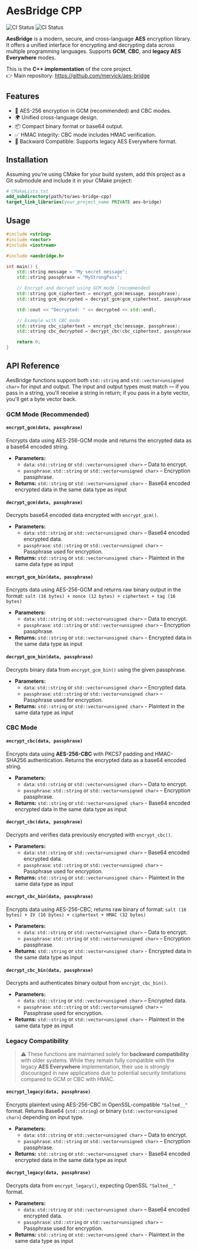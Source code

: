 # AesBridge CPP

![CI Status](https://github.com/mervick/aes-bridge-cpp/actions/workflows/linux-tests.yml/badge.svg)
![CI Status](https://github.com/mervick/aes-bridge-cpp/actions/workflows/mac-tests.yml/badge.svg)

**AesBridge** is a modern, secure, and cross-language **AES** encryption library. It offers a unified interface for encrypting and decrypting data across multiple programming languages. Supports **GCM**, **CBC**, and **legacy AES Everywhere** modes.

This is the **C++ implementation** of the core project.  
👉 Main repository: https://github.com/mervick/aes-bridge

## Features

  - 🔐 AES-256 encryption in GCM (recommended) and CBC modes.
  - 🌍 Unified cross-language design.
  - 📦 Compact binary format or base64 output.
  - ✅ HMAC Integrity: CBC mode includes HMAC verification.
  - 🔄 Backward Compatible: Supports legacy AES Everywhere format.


## Installation

Assuming you're using CMake for your build system, add this project as a Git submodule and include it in your CMake project:

```cmake
# CMakeLists.txt
add_subdirectory(path/to/aes-bridge-cpp)
target_link_libraries(your_project_name PRIVATE aes-bridge)
```

## Usage

```cpp
#include <string>
#include <vector>
#include <iostream>

#include <aesbridge.h>

int main() {
    std::string message = "My secret message";
    std::string passphrase = "MyStrongPass";

    // Encrypt and decrypt using GCM mode (recommended)
    std::string gcm_ciphertext = encrypt_gcm(message, passphrase);
    std::string gcm_decrypted = decrypt_gcm(gcm_ciphertext, passphrase);

    std::cout << "Decrypted: " << decrypted << std::endl;

    // Example with CBC mode
    std::string cbc_ciphertext = encrypt_cbc(message, passphrase);
    std::string cbc_decrypted = decrypt_cbc(cbc_ciphertext, passphrase);

    return 0;
}
```


## API Reference

AesBridge functions support both `std::string` and `std::vector<unsigned char>` for input and output. The input and output types must match — if you pass in a string, you'll receive a string in return; if you pass in a byte vector, you'll get a byte vector back.

### GCM Mode (Recommended)

#### `encrypt_gcm(data, passphrase)`

Encrypts data using AES-256-GCM mode and returns the encrypted data as a base64 encoded string.

- **Parameters:**
    - `data`: `std::string` or `std::vector<unsigned char>` – Data to encrypt.
    - `passphrase`: `std::string` or `std::vector<unsigned char>` – Encryption passphrase.
- **Returns:** `std::string` or `std::vector<unsigned char>` - Base64 encoded encrypted data in the same data type as input


#### `decrypt_gcm(data, passphrase)`

Decrypts base64 encoded data encrypted with `encrypt_gcm()`.

- **Parameters:**
    - `data`: `std::string` or `std::vector<unsigned char>` – Base64 encoded encrypted data.
    - `passphrase`: `std::string` or `std::vector<unsigned char>` – Passphrase used for encryption.
- **Returns:** `std::string` or `std::vector<unsigned char>` - Plaintext in the same data type as input


#### `encrypt_gcm_bin(data, passphrase)`

Encrypts data using AES-256-GCM and returns raw binary output in the format:
`salt (16 bytes) + nonce (12 bytes) + ciphertext + tag (16 bytes)`

- **Parameters:**
    - `data`: `std::string` or `std::vector<unsigned char>` – Data to encrypt.
    - `passphrase`: `std::string` or `std::vector<unsigned char>` – Encryption passphrase.
- **Returns:** `std::string` or `std::vector<unsigned char>` - Encrypted data in the same data type as input


#### `decrypt_gcm_bin(data, passphrase)`

Decrypts binary data from `encrypt_gcm_bin()` using the given passphrase.

- **Parameters:**
    - `data`: `std::string` or `std::vector<unsigned char>` – Encrypted data.
    - `passphrase`: `std::string` or `std::vector<unsigned char>` – Passphrase used for encryption.
- **Returns:** `std::string` or `std::vector<unsigned char>` - Plaintext in the same data type as input


### CBC Mode

#### `encrypt_cbc(data, passphrase)`

Encrypts data using **AES-256-CBC** with PKCS7 padding and HMAC-SHA256 authentication.
Returns the encrypted data as a base64 encoded string.

- **Parameters:**
    - `data`: `std::string` or `std::vector<unsigned char>` – Data to encrypt.
    - `passphrase`: `std::string` or `std::vector<unsigned char>` – Encryption passphrase.
- **Returns:** `std::string` or `std::vector<unsigned char>` - Base64 encoded encrypted data in the same data type as input


#### `decrypt_cbc(data, passphrase)`

Decrypts and verifies data previously encrypted with `encrypt_cbc()`.

- **Parameters:**
    - `data`: `std::string` or `std::vector<unsigned char>` – Base64 encoded encrypted data.
    - `passphrase`: `std::string` or `std::vector<unsigned char>` – Passphrase used for encryption.
- **Returns:** `std::string` or `std::vector<unsigned char>` - Plaintext in the same data type as input


#### `encrypt_cbc_bin(data, passphrase)`

Encrypts data using AES-256-CBC; returns raw binary of format:
`salt (16 bytes) + IV (16 bytes) + ciphertext + HMAC (32 bytes)`

- **Parameters:**
    - `data`: `std::string` or `std::vector<unsigned char>` – Data to encrypt.
    - `passphrase`: `std::string` or `std::vector<unsigned char>` – Encryption passphrase.
- **Returns:** `std::string` or `std::vector<unsigned char>` - Encrypted data in the same data type as input


#### `decrypt_cbc_bin(data, passphrase)`

Decrypts and authenticates binary output from `encrypt_cbc_bin()`.

- **Parameters:**
    - `data`: `std::string` or `std::vector<unsigned char>` – Encrypted data.
    - `passphrase`: `std::string` or `std::vector<unsigned char>` – Passphrase used for encryption.
- **Returns:** `std::string` or `std::vector<unsigned char>` - Plaintext in the same data type as input


### Legacy Compatibility

> ⚠️ These functions are maintained solely for **backward compatibility** with older systems. While they remain fully compatible with the legacy **AES Everywhere** implementation, their use is strongly discouraged in new applications due to potential security limitations compared to GCM or CBC with HMAC.


#### `encrypt_legacy(data, passphrase)`

Encrypts plaintext using AES-256-CBC in OpenSSL-compatible `"Salted__"` format.
Returns Base64 (`std::string`) or binary (`std::vector<unsigned char>`) depending on input type.

- **Parameters:**
    - `data`: `std::string` or `std::vector<unsigned char>` – Data to encrypt.
    - `passphrase`: `std::string` or `std::vector<unsigned char>` – Encryption passphrase.
- **Returns:** `std::string` or `std::vector<unsigned char>` - Base64 encoded encrypted data in the same data type as input



#### `decrypt_legacy(data, passphrase)`

Decrypts data from `encrypt_legacy()`, expecting OpenSSL `"Salted__"` format.

- **Parameters:**
    - `data`: `std::string` or `std::vector<unsigned char>` – Base64 encoded encrypted data.
    - `passphrase`: `std::string` or `std::vector<unsigned char>` – Passphrase used for encryption.
- **Returns:** `std::string` or `std::vector<unsigned char>` - Plaintext in the same data type as input



